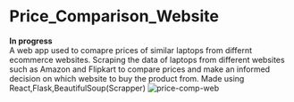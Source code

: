 # Price_Comparison_Website

<strong>In progress</strong><br>
A web app used to comapre prices of similar laptops from differnt ecommerce websites.
Scraping the data of laptops from different websites such as Amazon and Flipkart to compare prices and make an informed decision on which website to buy the product from.
Made using React,Flask,BeautifulSoup(Scrapper)
![price-comp-web](https://user-images.githubusercontent.com/88344386/203323410-c6a18a5d-d6a6-44ed-823a-865e01b6a7f0.JPG)
